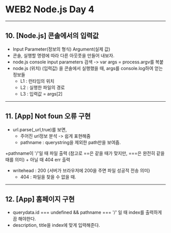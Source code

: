 
# WEB2 Node.js Day 4

- - -

## 10. [Node.js] 콘솔에서의 입력값
+ Input Parameter(정보의 형식) Argument(실제 값)
+ 콘솔, 실행할 명령에 따라 다른 아웃풋을 만들어 내보자.
+ node.js console input parameters 검색 -> var args = process.argv를 복붙
+ node.js (위치) (입력값) 을 콘솔에서 실행했을 때, args를 console.log하여 얻는 정보들
	+ L1 : 런타임의 위치
	+ L2 : 실행한 파일의 경로
	+ L3 : 입력값   = args[2]

- - - 
## 11. [App] Not foun 오류 구현

+ url.parse(_url,true)를 보면,
	+ 주어진 url정보 분석 -> 쉽게 표현해줌
	+ pathname : querystring을 제외한 path만을 보여줌.

+pathname이 '/'일 때 파일 출력  (참고로 ==은 같을 때가 맞지만, ===은 완전히 같을 때를 의미)
	+ 아닐 때 404 err 출력

+ writehead : 200 {서버가 브라우저에 200을 주면 파일 성공적 전송 의미}
	+ 404 : 파일을 찾을 수 없을 때.

- - -
## 12. [App] 홈페이지 구현			

+ querydata.id === undefined && pathname === '/' 일 때 index를 출력하게끔 해야한다.
+ description, title을 index에 맞게 입력해준다.
